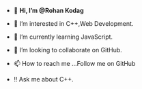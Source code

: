 - 👋 **Hi, I’m @Rohan Kodag**




- 👀 I’m interested in C++,Web Development.
- 🌱 I’m currently learning JavaScript.
- 💞️ I’m looking to collaborate on GitHub.  
- 📫 How to reach me ...Follow me on GitHub
- !!  Ask me about C++.

<!---
RoPro99/RoPro99 is a ✨ special ✨ repository because its `README.md` (this file) appears on your GitHub profile.
You can click the Preview link to take a look at your changes.
--->
